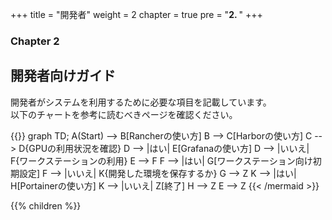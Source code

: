 +++
title = "開発者"
weight = 2
chapter = true
pre = "<b>2. </b>"
+++

### Chapter 2

## 開発者向けガイド

開発者がシステムを利用するために必要な項目を記載しています。  
以下のチャートを参考に読むべきページを確認ください。

{{<mermaid align="center">}}
graph TD;
    A(Start) --> B[Rancherの使い方]
    B --> C[Harborの使い方]
    C --> D{GPUの利用状況を確認}
    D --> |はい| E[Grafanaの使い方]
    D --> |いいえ| F{ワークステーションの利用}
    E --> F
    F --> |はい| G[ワークステーション向け初期設定]
    F --> |いいえ| K{開発した環境を保存するか}
    G --> Z
    K --> |はい| H[Portainerの使い方]
    K --> |いいえ| Z[終了]
    H --> Z
    E --> Z
{{< /mermaid >}}

{{% children %}}
